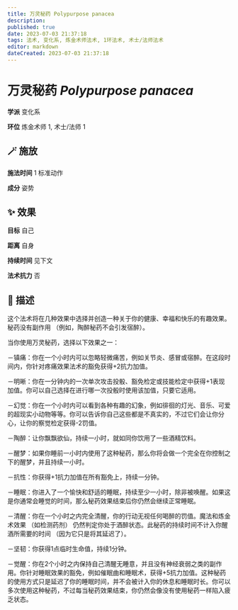 ```yaml
---
title: 万灵秘药 Polypurpose panacea
description: 
published: true
date: 2023-07-03 21:37:18
tags: 法术, 变化系, 炼金术师法术, 1环法术, 术士/法师法术
editor: markdown
dateCreated: 2023-07-03 21:37:18
---
```


# **万灵秘药** *Polypurpose panacea*

**学派** 变化系 

**环位** 炼金术师 1, 术士/法师 1

## 🪄 施放

**施法时间** 1 标准动作

**成分** 姿势

## ✨ 效果 

**目标** 自己 

**距离** 自身  

**持续时间** 见下文 

**法术抗力** 否

## 📖 描述

这个法术将在几种效果中选择并创造一种关于你的健康、幸福和快乐的有趣效果。秘药没有副作用 （例如，陶醉秘药不会引发宿醉）。

当你使用万灵秘药，选择以下效果之一：

－镇痛：你在一个小时内可以忽略轻微痛苦，例如关节炎、感冒或宿醉。在这段时间内，你针对疼痛效果法术的豁免获得+2抗力加值。

－明晰：你在一分钟内的一次单次攻击投骰、豁免检定或技能检定中获得+1表现加值。你可以自己选择在进行哪一次投骰时使用该加值，只要它适用。

－幻觉：你在一个小时内可以看到各种有趣的幻象，例如徘徊的灯光、音乐、可爱的超现实小动物等等。你可以告诉你自己这些都是不真实的，不过它们会让你分心，让你的察觉检定获得-2罚值。

－陶醉：让你飘飘欲仙，持续一小时，就如同你饮用了一些酒精饮料。

－醒梦：如果你睡前一小时内使用了这种秘药，那么你将会做一个完全在你控制之下的醒梦，并且持续一小时。

－抗性：你获得+1抗力加值在所有豁免上，持续一分钟。

－睡眠：你进入了一个愉快和舒适的睡眠，持续至少一小时，除非被唤醒。如果这是你通常会睡觉的时间，那么秘药效果结束后你仍然会继续正常睡眠。

－清醒：你在一个小时之内完全清醒，你的行动无视任何喝醉的罚值。魔法和炼金术效果 （如检测药剂） 仍然判定你处于酒醉状态。此秘药的持续时间不计入你醒酒所需要的时间 （因为它只是将其延迟了）。

－坚韧：你获得1点临时生命值，持续1分钟。

－觉醒：你在2个小时之内保持自己清醒无睡意，并且没有神经衰弱之类的副作用。你针对睡眠效果的豁免，例如催眠曲和睡眠术，获得+5抗力加值。这种秘药的使用方式只是延迟了你的睡眠时间，并不会被计入你的休息和睡眠时长。你可以多次使用这种秘药，不过每当秘药效果结束，你仍然会像没有使用秘药一样陷入疲乏状态。
    